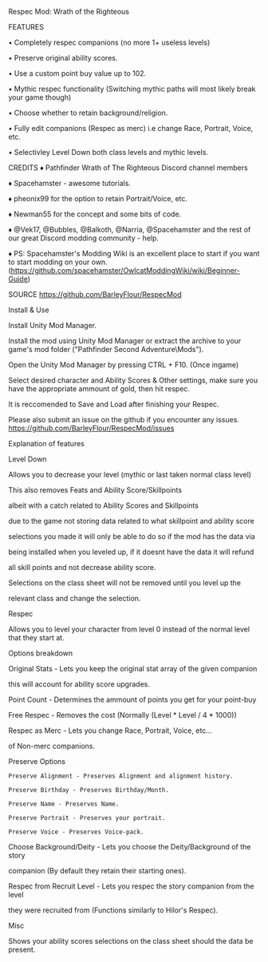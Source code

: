
Respec Mod: Wrath of the Righteous

FEATURES 

• Completely respec companions (no more 1+ useless levels)

• Preserve original ability scores.

• Use a custom point buy value up to 102.

• Mythic respec functionality (Switching mythic paths will most likely break your game though)

• Choose whether to retain background/religion.

• Fully edit companions (Respec as merc) i.e change Race, Portrait, Voice, etc.

• Selectivley Level Down both class levels and mythic levels.

CREDITS
♦ Pathfinder Wrath of The Righteous Discord channel members

♦ Spacehamster - awesome tutorials.

♦ pheonix99 for the option to retain Portrait/Voice, etc.

♦ Newman55 for the concept and some bits of code.

♦ @Vek17, @Bubbles, @Balkoth, @Narria, @Spacehamster and the rest of our great Discord modding community - help.

♦ PS: Spacehamster's Modding Wiki is an excellent place to start if you want to start modding on your own. (https://github.com/spacehamster/OwlcatModdingWiki/wiki/Beginner-Guide)

SOURCE
https://github.com/BarleyFlour/RespecMod




Install & Use

 Install Unity Mod Manager﻿﻿.
 
 Install the mod using Unity Mod Manager﻿ or extract the archive to your game's mod folder ("Pathfinder Second Adventure\Mods").
 
 Open the Unity Mod Manager﻿ by pressing CTRL + F10. (Once ingame)
 
 Select desired character and Ability Scores & Other settings, make sure you have the appropriate ammount of gold, then hit respec.
 
 It is reccomended to Save and Load after finishing your Respec.
 


Please also submit an issue on the github if you encounter any issues. https://github.com/BarleyFlour/RespecMod/issues

Explanation of features

 Level Down
 
  Allows you to decrease your level (mythic or last taken normal class level)
  
  This also removes Feats and Ability Score/Skillpoints
  
  albeit with a catch related to Ability Scores and Skillpoints
  
  due to the game not storing data related to what skillpoint and ability score
  
  selections you made it will only be able to do so if the mod has the data via
  
  being installed when you leveled up, if it doesnt have the data it will refund
  
  all skill points and not decrease ability score.
  
  Selections on the class sheet will not be removed until you level up the
  
  relevant class and change the selection.
  
 Respec
 
  Allows you to level your character from level 0 instead of the normal level that   they start at.
  
  Options breakdown
  
   Original Stats - Lets you keep the original stat array of the given companion
   
   this will account for ability score upgrades.
   
   Point Count - Determines the ammount of points you get for your point-buy
   
   Free Respec - Removes the cost (Normally (Level * Level / 4 * 1000))
   
   Respec as Merc - Lets you change Race, Portrait, Voice, etc... 
   
   of Non-merc companions.
   
   Preserve Options
   
    Preserve Alignment - Preserves Alignment and alignment history.
    
    Preserve Birthday - Preserves Birthday/Month.
    
    Preserve Name - Preserves Name.
    
    Preserve Portrait - Preserves your portrait.
    
    Preserve Voice - Preserves Voice-pack.
    
   Choose Background/Deity - Lets you choose the Deity/Background of the story 
   
   companion (By default they retain their starting ones).
   
   Respec from Recruit Level - Lets you respec the story companion from the level
   
   they were recruited from (Functions similarly to Hilor's Respec).
   
  Misc
  
   Shows your ability scores selections on the class sheet should the data be present.
